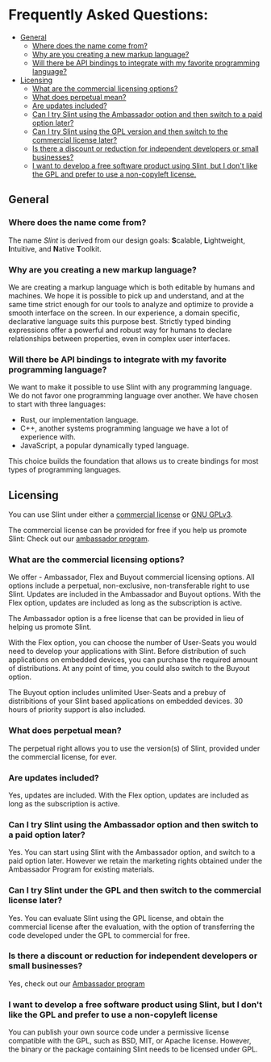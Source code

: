 # Frequently Asked Questions:  <!-- omit in toc -->

- [General](#general)
  - [Where does the name come from?](#where-does-the-name-come-from)
  - [Why are you creating a new markup language?](#why-are-you-creating-a-new-markup-language)
  - [Will there be API bindings to integrate with my favorite programming language?](#will-there-be-api-bindings-to-integrate-with-my-favorite-programming-language)
- [Licensing](#licensing)
  - [What are the commercial licensing options?](#what-are-the-commercial-licensing-options)
  - [What does perpetual mean?](#what-does-perpetual-mean)
  - [Are updates included?](#are-updates-included)
  - [Can I try Slint using the Ambassador option and then switch to a paid option later?](#can-i-try-slint-using-the-ambassador-option-and-then-switch-to-a-paid-option-later)
  - [Can I try Slint using the GPL version and then switch to the commercial license later?](#can-i-try-slint-under-the-gpl-and-then-switch-to-the-commercial-license-later)
  - [Is there a discount or reduction for independent developers or small businesses?](#is-there-a-discount-or-reduction-for-independent-developers-or-small-businesses)
  - [I want to develop a free software product using Slint, but I don't like the GPL and prefer to use a non-copyleft license.](#i-want-to-develop-a-free-software-product-using-slint-but-i-dont-like-the-gpl-and-prefer-to-use-a-non-copyleft-license)

## General

### Where does the name come from?

The name *Slint* is derived from our design goals: **S**calable, **L**ightweight,
**I**ntuitive, and **N**ative **T**oolkit.

### Why are you creating a new markup language?

We are creating a markup language which is both editable by humans and machines.
We hope it is possible to pick up and understand, and at the same time strict
enough for our tools to analyze and optimize to provide a smooth interface on
the screen. In our experience, a domain specific, declarative language suits
this purpose best. Strictly typed binding expressions offer a powerful and
robust way for humans to declare relationships between properties, even in
complex user interfaces.

### Will there be API bindings to integrate with my favorite programming language?

We want to make it possible to use Slint with any programming language. We do
not favor one programming language over another. We have chosen to start with
three languages:

- Rust, our implementation language.
- C++, another systems programming language we have a lot of experience with.
- JavaScript, a popular dynamically typed language.

This choice builds the foundation that allows us to create bindings for most
types of programming languages.

## Licensing

You can use Slint under either a [commercial license](./LICENSES/LicenseRef-Slint-commercial.md)
or [GNU GPLv3](./LICENSES/GPL-3.0-only.txt).

The commercial license can be provided for free if you help us promote Slint: Check out our
[ambassador program](https://slint-ui.com/ambassador-program.html).

### What are the commercial licensing options?

We offer - Ambassador, Flex and Buyout commercial licensing options. All options
include a perpetual, non-exclusive, non-transferable right to use Slint. Updates
are included in the Ambassador and Buyout options. With the Flex option, updates
are included as long as the subscription is active.

The Ambassador option is a free license that can be provided in lieu of helping
us promote Slint.

With the Flex option, you can choose the number of User-Seats you would need to
develop your applications with Slint. Before distribution of such applications
on embedded devices, you can purchase the required amount of distributions. At
any point of time, you could also switch to the Buyout option.

The Buyout option includes unlimited User-Seats and a prebuy of distribitions of
your Slint based applications on embedded devices. 30 hours of priority support
is also included.

### What does perpetual mean?

The perpetual right allows you to use the version(s) of Slint, provided under the
commercial license, for ever.

### Are updates included?

Yes, updates are included. With the Flex option, updates are included as long as
the subscription is active.

### Can I try Slint using the Ambassador option and then switch to a paid option later?

Yes. You can start using Slint with the Ambassador option, and switch to a paid
option later. However we retain the marketing rights obtained under the
Ambassador Program for existing materials.

### Can I try Slint under the GPL and then switch to the commercial license later?

Yes. You can evaluate Slint using the GPL license, and obtain the commercial
license after the evaluation, with the option of transferring the code
developed under the GPL to commercial for free.

### Is there a discount or reduction for independent developers or small businesses?

Yes, check out our [Ambassador program](https://slint-ui.com/ambassador-program.html)

### I want to develop a free software product using Slint, but I don't like the GPL and prefer to use a non-copyleft license

You can publish your own source code under a permissive license compatible with
the GPL, such as BSD, MIT, or Apache license. However, the binary or the package
containing Slint needs to be licensed under GPL.

